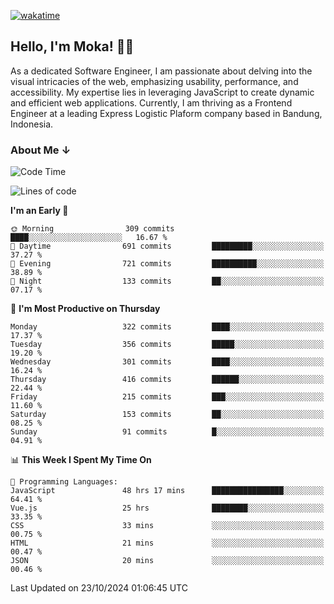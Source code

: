 [![wakatime](https://wakatime.com/badge/user/af9abd23-dba3-4dbe-973c-b045a9417a55.svg?style=social)](https://wakatime.com/@af9abd23-dba3-4dbe-973c-b045a9417a55)
## Hello, I'm Moka! 👋🏼


As a dedicated Software Engineer, I am passionate about delving into the visual intricacies of the web, emphasizing usability, performance, and accessibility. My expertise lies in leveraging JavaScript to create dynamic and efficient web applications. Currently, I am thriving as a Frontend Engineer at a leading Express Logistic Plaform company based in Bandung, Indonesia.

### About Me ↓

<!--START_SECTION:waka-->
![Code Time](http://img.shields.io/badge/Code%20Time-11%2C168%20hrs%2046%20mins-blue)

![Lines of code](https://img.shields.io/badge/From%20Hello%20World%20I%27ve%20Written-4.0%20million%20lines%20of%20code-blue)

**I'm an Early 🐤** 

```text
🌞 Morning                309 commits         ████░░░░░░░░░░░░░░░░░░░░░   16.67 % 
🌆 Daytime                691 commits         █████████░░░░░░░░░░░░░░░░   37.27 % 
🌃 Evening                721 commits         ██████████░░░░░░░░░░░░░░░   38.89 % 
🌙 Night                  133 commits         ██░░░░░░░░░░░░░░░░░░░░░░░   07.17 % 
```
📅 **I'm Most Productive on Thursday** 

```text
Monday                   322 commits         ████░░░░░░░░░░░░░░░░░░░░░   17.37 % 
Tuesday                  356 commits         █████░░░░░░░░░░░░░░░░░░░░   19.20 % 
Wednesday                301 commits         ████░░░░░░░░░░░░░░░░░░░░░   16.24 % 
Thursday                 416 commits         ██████░░░░░░░░░░░░░░░░░░░   22.44 % 
Friday                   215 commits         ███░░░░░░░░░░░░░░░░░░░░░░   11.60 % 
Saturday                 153 commits         ██░░░░░░░░░░░░░░░░░░░░░░░   08.25 % 
Sunday                   91 commits          █░░░░░░░░░░░░░░░░░░░░░░░░   04.91 % 
```


📊 **This Week I Spent My Time On** 

```text
💬 Programming Languages: 
JavaScript               48 hrs 17 mins      ████████████████░░░░░░░░░   64.41 % 
Vue.js                   25 hrs              ████████░░░░░░░░░░░░░░░░░   33.35 % 
CSS                      33 mins             ░░░░░░░░░░░░░░░░░░░░░░░░░   00.75 % 
HTML                     21 mins             ░░░░░░░░░░░░░░░░░░░░░░░░░   00.47 % 
JSON                     20 mins             ░░░░░░░░░░░░░░░░░░░░░░░░░   00.46 % 
```


 Last Updated on 23/10/2024 01:06:45 UTC
<!--END_SECTION:waka-->
